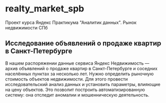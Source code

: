 # realty_market_spb
Проект курса Яндекс Практикума "Аналитик данных".  Рынок недвижимости СПб
## Исследование объявлений о продаже квартир в Санкт-Петербурге
В нашем распоряжении данные сервиса Яндекс Недвижимость — архив объявлений о продаже квартир в Санкт-Петербурге и соседних населённых пунктах за несколько лет. Нужно определить рыночную стоимость объектов недвижимости. Для этого провести исследовательский анализ данных и установить параметры, влияющие на цену объектов. Это позволит построить автоматизированную систему: она отследит аномалии и мошенническую деятельность.
